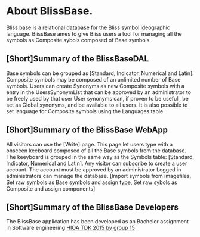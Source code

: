 # About BlissBase. #

Bliss base is a relational database for the Bliss symbol ideographic language.
BlissBase ames to give Bliss users a tool for managing all the symbols as Composite sybols composed of Base symbols.


## [Short]Summary of the BlissBaseDAL ##

Base symbols can be grouped as [Standard, Indicator, Numerical and Latin].
Composite symbols may be composed of an unlimited number of Base symbols.
Users can create Synonyms as new Composite symbols with a entry in the UsersSynonymList that can be approved by an administrator
to be freely used by that user
User synonyms can, if proven to be usefull, be set as Global synonyms, and be available to all users.
It is also possible to set language for Composite symbols using the Languages table


## [Short]Summary of the BlissBase WebApp ##

All visitors can use the [Write] page. This page let users type with a onsceen keeboard composed of all the Base symbols from the database.
The keeyboard is grouped in the same way as the Symbols table: [Standard, Indicator, Numerical and Latin]. Any visitor can subscribe to create a user account. The account must be approved by an administrator
Logged in administrators can manage the database.
[Import symbols from imagefiles, Set raw symbols as Base symbols and assign type, Set raw sybols as Composite and assign components]


## [Short]Summary of the BlissBase Developers ##

The BlissBase application has been developed as an Bachelor assignment in Software engineering [HIOA TDK 2015 by group 15](http://student.cs.hioa.no/hovedprosjekter/data/2015/15/)